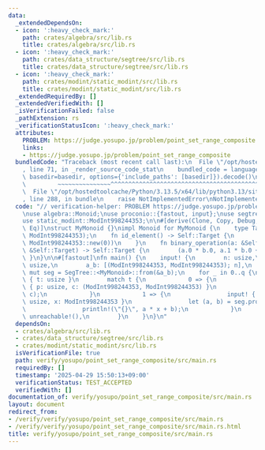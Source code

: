 ```yaml
---
data:
  _extendedDependsOn:
  - icon: ':heavy_check_mark:'
    path: crates/algebra/src/lib.rs
    title: crates/algebra/src/lib.rs
  - icon: ':heavy_check_mark:'
    path: crates/data_structure/segtree/src/lib.rs
    title: crates/data_structure/segtree/src/lib.rs
  - icon: ':heavy_check_mark:'
    path: crates/modint/static_modint/src/lib.rs
    title: crates/modint/static_modint/src/lib.rs
  _extendedRequiredBy: []
  _extendedVerifiedWith: []
  _isVerificationFailed: false
  _pathExtension: rs
  _verificationStatusIcon: ':heavy_check_mark:'
  attributes:
    PROBLEM: https://judge.yosupo.jp/problem/point_set_range_composite
    links:
    - https://judge.yosupo.jp/problem/point_set_range_composite
  bundledCode: "Traceback (most recent call last):\n  File \"/opt/hostedtoolcache/Python/3.13.5/x64/lib/python3.13/site-packages/onlinejudge_verify/documentation/build.py\"\
    , line 71, in _render_source_code_stat\n    bundled_code = language.bundle(stat.path,\
    \ basedir=basedir, options={'include_paths': [basedir]}).decode()\n          \
    \         ~~~~~~~~~~~~~~~^^^^^^^^^^^^^^^^^^^^^^^^^^^^^^^^^^^^^^^^^^^^^^^^^^^^^^^^^^^^^^^^^^\n\
    \  File \"/opt/hostedtoolcache/Python/3.13.5/x64/lib/python3.13/site-packages/onlinejudge_verify/languages/rust.py\"\
    , line 288, in bundle\n    raise NotImplementedError\nNotImplementedError\n"
  code: "// verification-helper: PROBLEM https://judge.yosupo.jp/problem/point_set_range_composite\n\
    \nuse algebra::Monoid;\nuse proconio::{fastout, input};\nuse segtree::SegTree;\n\
    use static_modint::ModInt998244353;\n\n#[derive(Clone, Copy, Debug, PartialEq,\
    \ Eq)]\nstruct MyMonoid {}\nimpl Monoid for MyMonoid {\n    type Target = (ModInt998244353,\
    \ ModInt998244353);\n    fn id_element() -> Self::Target {\n        (ModInt998244353::new(1),\
    \ ModInt998244353::new(0))\n    }\n    fn binary_operation(a: &Self::Target, b:\
    \ &Self::Target) -> Self::Target {\n        (a.0 * b.0, a.1 * b.0 + b.1)\n   \
    \ }\n}\n\n#[fastout]\nfn main() {\n    input! {\n        n: usize,\n        q:\
    \ usize,\n        a_b: [(ModInt998244353, ModInt998244353); n],\n    }\n    let\
    \ mut seg = SegTree::<MyMonoid>::from(&a_b);\n    for _ in 0..q {\n        input!\
    \ { t: usize }\n        match t {\n            0 => {\n                input!\
    \ { p: usize, c: (ModInt998244353, ModInt998244353) }\n                seg.set(p,\
    \ c);\n            }\n            1 => {\n                input! { l: usize, r:\
    \ usize, x: ModInt998244353 }\n                let (a, b) = seg.prod(l..r);\n\
    \                println!(\"{}\", a * x + b);\n            }\n            _ =>\
    \ unreachable!(),\n        }\n    }\n}\n"
  dependsOn:
  - crates/algebra/src/lib.rs
  - crates/data_structure/segtree/src/lib.rs
  - crates/modint/static_modint/src/lib.rs
  isVerificationFile: true
  path: verify/yosupo/point_set_range_composite/src/main.rs
  requiredBy: []
  timestamp: '2025-04-29 15:50:13+09:00'
  verificationStatus: TEST_ACCEPTED
  verifiedWith: []
documentation_of: verify/yosupo/point_set_range_composite/src/main.rs
layout: document
redirect_from:
- /verify/verify/yosupo/point_set_range_composite/src/main.rs
- /verify/verify/yosupo/point_set_range_composite/src/main.rs.html
title: verify/yosupo/point_set_range_composite/src/main.rs
---
```

